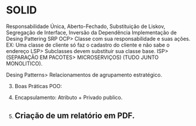# SOLID
Responsabilidade Única, Aberto-Fechado, Substituição de Liskov, Segregação de Interface, Inversão da Dependência
Implementação de Desing Pattering
SRP
OCP> Classe com sua responsabilidade e suas ações. EX: Uma classe de cliente só faz o cadastro do cliente e não sabe o endereço
LSP> Subclasses devem substituir sua classe base.
ISP> 
(SEPARAÇÃO EM PACOTES> MICROSERVIÇOS) 
(TUDO JUNTO MONOLITICO).

Desing Patterns> Relacionamentos de agrupamento estratégico.

3. Boas Práticas POO:
4. Encapsulamento: Atributo + Privado publico.

5. Criação de um relatório em PDF. 
   ---

